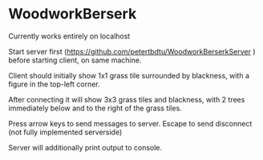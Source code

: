 # WoodworkBerserk
Currently works entirely on localhost

Start server first (https://github.com/petertbdtu/WoodworkBerserkServer ) before starting client, on same machine.

Client should initially show 1x1 grass tile surrounded by blackness, with a figure in the top-left corner.

After connecting it will show 3x3 grass tiles and blackness, with 2 trees immediately below and to the right of the grass tiles.

Press arrow keys to send messages to server. Escape to send disconnect (not fully implemented serverside)

Server will additionally print output to console.
